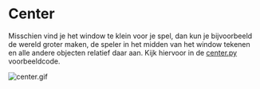 # Center

Misschien vind je het window te klein voor je spel, dan kun je
bijvoorbeeld de wereld groter maken, de speler in het midden van het
window tekenen en alle andere objecten relatief daar aan. Kijk
hiervoor in de [center.py](center.py) voorbeeldcode.

![center.gif](center.gif)
